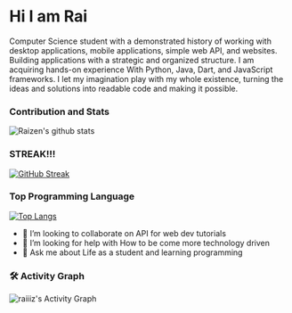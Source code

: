 
# Hi I am Rai

Computer Science student with a demonstrated history of working with desktop applications, mobile applications, 
simple web API, and websites. Building applications with a strategic and organized structure. I am acquiring 
hands-on experience With Python, Java, Dart, and JavaScript frameworks. I let my imagination play with my 
whole existence, turning the ideas and solutions into readable code and making it possible.



### Contribution and Stats
![Raizen's github stats](https://github-readme-stats.vercel.app/api?username=raiiiz&show_icons=true&theme=dark)

### STREAK!!!
[![GitHub Streak](http://github-readme-streak-stats.herokuapp.com?user=raiiiz&theme=dark)](https://git.io/streak-stats)

### Top Programming Language 

[![Top Langs](https://github-readme-stats.vercel.app/api/top-langs/?username=raiiiz&layout=dark)](https://github.com/raiiiz/github-readme-stats)


- 👯 I’m looking to collaborate on API for web dev tutorials
- 🤔 I’m looking for help with How to be come more technology driven
- 💬 Ask me about Life as a student and learning programming 
<h3>🛠 Activity Graph</h3>



<img alt="raiiiz's Activity Graph" src="https://activity-graph.herokuapp.com/graph?username=raiiiz&bg_color=1F222E&color=F8D866&line=F85D7F&point=FFFFFF&hide_border=true" />




